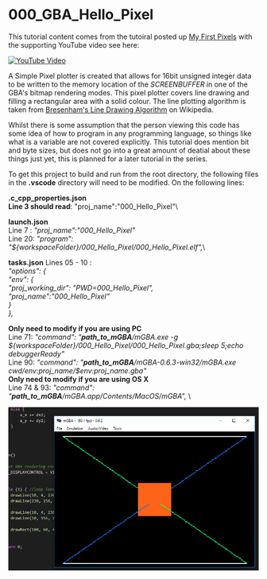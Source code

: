 # 000_GBA_Hello_Pixel

This tutorial content comes from the tutoiral posted up [My First Pixels](https://jamiedstewart.github.io/gba%20dev/2019/02/16/GBA-Dev-My-First-Pixels.html) with the supporting YouTube video see here:

[![YouTube Video](https://img.youtube.com/vi/IfbZ9pYMZyQ/0.jpg)](https://youtu.be/IfbZ9pYMZyQ)

A Simple Pixel plotter is created that allows for 16bit unsigned integer data to be written to the memory location of the *SCREENBUFFER* in one of the GBA's bitmap rendering modes. This pixel plotter covers line drawing and filling a rectangular area with a solid colour. The line plotting algorithm is taken from [Bresenham's Line Drawing Algorithm](https://en.wikipedia.org/wiki/Bresenham%27s_line_algorithm) on Wikipedia.  

Whilst there is some assumption that the person viewing this code has some idea of how to program in any programming language, so things like what is a variable are not covered explicitly. This tutorial does mention bit and byte sizes, but does not go into a great amount of deatial about these things just yet, this is planned for a later tutorial in the series.  

To get this project to build and run from the root directory, the following files in the **.vscode** directory will need to be modified. On the following lines:

**.c_cpp_properties.json**\
**Line 3 should read**: "proj_name":"000_Hello_Pixel"\

**launch.json**  
Line 7 : *"proj_name":"000_Hello_Pixel"* \
Line 20: *"program": "${workspaceFolder}/000_Hello_Pixel/000_Hello_Pixel.elf",*\

**tasks.json**
Lines 05 - 10 :\
*"options": {\
        "env": {\
          "proj_working_dir": "PWD=000_Hello_Pixel",\
          "proj_name":"000_Hello_Pixel"\
        }\
     },*

 **Only need to modify if you are using PC** \
Line 71: *"command": "**path_to_mGBA**/mGBA.exe -g ${workspaceFolder}/000_Hello_Pixel/000_Hello_Pixel.gba;sleep 5;echo debuggerReady"* \
Line 90: *"command": "**path_to_mGBA**/mGBA-0.6.3-win32/mGBA.exe ${cwd}/$env:proj_name/$env:proj_name.gba"* \
**Only need to modify if you are using OS X** \
Line 74 & 93: *"command": "**path_to_mGBA**/mGBA.app/Contents/MacOS/mGBA",* \

![Look It Works](./images/screenshot.PNG)

